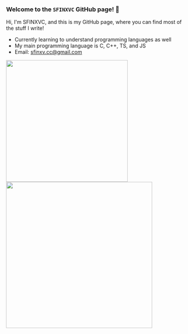 ### Welcome to the `SFINXVC` GitHub page! 👋

Hi, I'm SFINXVC, and this is my GitHub page, where you can find most of the stuff I write!
- Currently learning to understand programming languages as well
- My main programming language is C, C++, TS, and JS
- Email: sfinxv.cc@gmail.com

<a href="#">
  <img align="center" src="https://github-readme-stats.vercel.app/api/top-langs/?username=SFINXVC&layout=compact" width="333" />
</a>
<a href="#">
  <img align="center" src="https://github-readme-stats.vercel.app/api?username=SFINXVC&layout=compact" width="400" />
</a>
